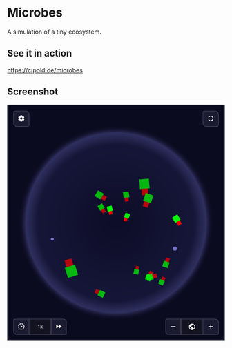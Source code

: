 # Microbes

A simulation of a tiny ecosystem.

## See it in action

https://cipold.de/microbes

## Screenshot

![Microbes Screenshot](/screenshot.png?raw=true)
